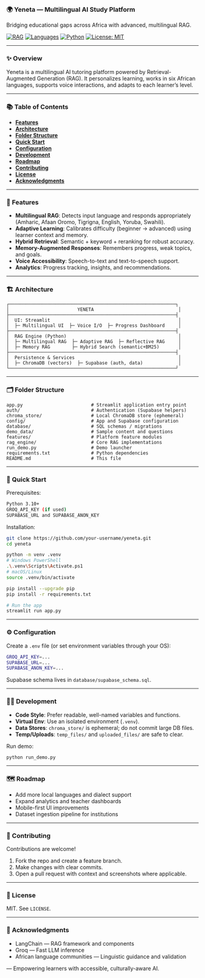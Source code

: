 ### 🌍 Yeneta — Multilingual AI Study Platform
Bridging educational gaps across Africa with advanced, multilingual RAG.

[![RAG](https://img.shields.io/badge/RAG-Advanced%20Pipeline-2b6cb0)](https://langchain.com)
[![Languages](https://img.shields.io/badge/Languages-6-green)](https://github.com)
[![Python](https://img.shields.io/badge/Python-3.10%2B-3776ab)](https://www.python.org)
[![License: MIT](https://img.shields.io/badge/License-MIT-yellow.svg)](LICENSE)

---

### ✨ Overview
Yeneta is a multilingual AI tutoring platform powered by Retrieval-Augmented Generation (RAG). It personalizes learning, works in six African languages, supports voice interactions, and adapts to each learner’s level.

---

### 📚 Table of Contents
- **[Features](#-features)**
- **[Architecture](#-architecture)**
- **[Folder Structure](#-folder-structure)**
- **[Quick Start](#-quick-start)**
- **[Configuration](#-configuration)**
- **[Development](#-development)**
- **[Roadmap](#-roadmap)**
- **[Contributing](#-contributing)**
- **[License](#-license)**
- **[Acknowledgments](#-acknowledgments)**

---

### 🔑 Features
- **Multilingual RAG**: Detects input language and responds appropriately (Amharic, Afaan Oromo, Tigrigna, English, Yoruba, Swahili).
- **Adaptive Learning**: Calibrates difficulty (beginner → advanced) using learner context and memory.
- **Hybrid Retrieval**: Semantic + keyword + reranking for robust accuracy.
- **Memory-Augmented Responses**: Remembers progress, weak topics, and goals.
- **Voice Accessibility**: Speech-to-text and text-to-speech support.
- **Analytics**: Progress tracking, insights, and recommendations.

---

### 🏗️ Architecture
```
┌─────────────────────────────────────────────────────────────┐
│                         YENETA                               │
├─────────────────────────────────────────────────────────────┤
│  UI: Streamlit                                               │
│  ├─ Multilingual UI  ├─ Voice I/O  ├─ Progress Dashboard     │
├─────────────────────────────────────────────────────────────┤
│  RAG Engine (Python)                                         │
│  ├─ Multilingual RAG  ├─ Adaptive RAG  ├─ Reflective RAG     │
│  ├─ Memory RAG        ├─ Hybrid Search (semantic+BM25)       │
├─────────────────────────────────────────────────────────────┤
│  Persistence & Services                                      │
│  ├─ ChromaDB (vectors)  ├─ Supabase (auth, data)             │
└─────────────────────────────────────────────────────────────┘
```

---

### 🗂️ Folder Structure
```text
app.py                         # Streamlit application entry point
auth/                          # Authentication (Supabase helpers)
chroma_store/                  # Local ChromaDB store (ephemeral)
config/                        # App and Supabase configuration
database/                      # SQL schemas / migrations
demo_data/                     # Sample content and questions
features/                      # Platform feature modules
rag_engine/                    # Core RAG implementations
run_demo.py                    # Demo launcher
requirements.txt               # Python dependencies
README.md                      # This file
```

---

### 🚀 Quick Start
Prerequisites:
```bash
Python 3.10+
GROQ_API_KEY (if used)
SUPABASE_URL and SUPABASE_ANON_KEY
```

Installation:
```bash
git clone https://github.com/your-username/yeneta.git
cd yeneta

python -m venv .venv
# Windows PowerShell
.\.venv\Scripts\Activate.ps1
# macOS/Linux
source .venv/bin/activate

pip install --upgrade pip
pip install -r requirements.txt

# Run the app
streamlit run app.py
```

---

### ⚙️ Configuration
Create a `.env` file (or set environment variables through your OS):
```bash
GROQ_API_KEY=...
SUPABASE_URL=...
SUPABASE_ANON_KEY=...
```

Supabase schema lives in `database/supabase_schema.sql`.

---

### 🧑‍💻 Development
- **Code Style**: Prefer readable, well-named variables and functions.
- **Virtual Env**: Use an isolated environment (`.venv`).
- **Data Stores**: `chroma_store/` is ephemeral; do not commit large DB files.
- **Temp/Uploads**: `temp_files/` and `uploaded_files/` are safe to clear.

Run demo:
```bash
python run_demo.py
```

---

### 🗺️ Roadmap
- Add more local languages and dialect support
- Expand analytics and teacher dashboards
- Mobile-first UI improvements
- Dataset ingestion pipeline for institutions

---

### 🤝 Contributing
Contributions are welcome!
1. Fork the repo and create a feature branch.
2. Make changes with clear commits.
3. Open a pull request with context and screenshots where applicable.

---

### 📄 License
MIT. See `LICENSE`.

---

### 🙏 Acknowledgments
- LangChain — RAG framework and components
- Groq — Fast LLM inference
- African language communities — Linguistic guidance and validation

— Empowering learners with accessible, culturally-aware AI.
